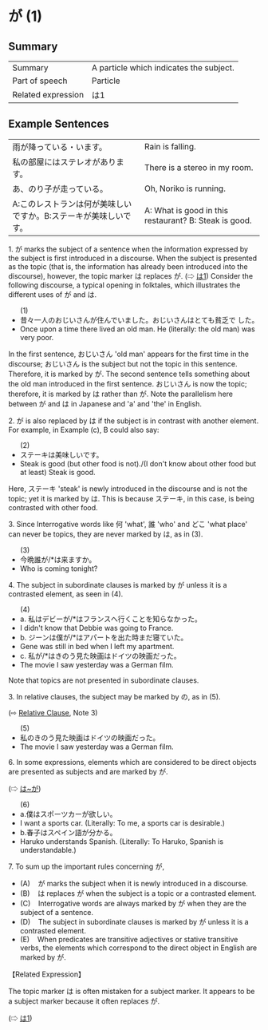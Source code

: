 # が (1)

## Summary

<table><tr>   <td>Summary</td>   <td>A particle which indicates the subject.</td></tr><tr>   <td>Part of speech</td>   <td>Particle</td></tr><tr>   <td>Related expression</td>   <td>は1</td></tr></table>

## Example Sentences

<table><tr>   <td>雨が降っている・います。</td>   <td>Rain is falling.</td></tr><tr>   <td>私の部屋にはステレオがあります。</td>   <td>There is a stereo in my room.</td></tr><tr>   <td>あ、のり子が走っている。</td>   <td>Oh, Noriko is running.</td></tr><tr>   <td>A:このレストランは何が美味しいですか。B:ステーキが美味しいです。</td>   <td>A: What is good in this restaurant? B: Steak is good.</td></tr></table>

<p>1. <span class="cloze">が</span> marks the subject of a sentence when the information expressed by the subject is first introduced in a discourse. When the subject is presented as the topic (that is, the information has already been introduced into the discourse), however, the topic marker は replaces <span class="cloze">が</span>. (⇨ <a href="#㊦ は (1)">は1</a>) Consider the following discourse, a typical opening in folktales, which illustrates the different uses of <span class="cloze">が</span> and は.</p>  <ul>(1) <li>昔々一人のおじいさん<span class="cloze">が</span>住んでいました。おじいさんはとても貧乏で した。</li> <li>Once upon a time there lived an old man. He (literally: the old man) was very poor.</li> </ul>  <p>In the first sentence, おじいさん 'old man' appears for the first time in the discourse; おじいさん is the subject but not the topic in this sentence. Therefore, it is marked by <span class="cloze">が</span>. The second sentence tells something about the old man introduced in the first sentence. おじいさん is now the topic; therefore, it is marked by は rather than <span class="cloze">が</span>. Note the parallelism here between <span class="cloze">が</span> and は in Japanese and 'a' and 'the' in English.</p>  2. <span class="cloze">が</span> is also replaced by は if the subject is in contrast with another element. For example, in Example (c), B could also say:</p>  <ul>(2) <li>ステーキは美味しいです。</li> <li>Steak is good (but other food is not)./(I don't know about other food but at least) Steak is good.</li> </ul>  <p>Here, ステーキ 'steak' is newly introduced in the discourse and is not the topic; yet it is marked by は. This is because ステーキ, in this case, is being contrasted with other food.</p>  <p>3. Since Interrogative words like 何 'what', 誰 'who' and どこ 'what place' can never be topics, they are never marked by は, as in (3).</p>  <ul>(3) <li>今晩誰<span class="cloze">が</span>/*は来ますか。</li> <li>Who is coming tonight?</li> </ul>  <p>4. The subject in subordinate clauses is marked by <span class="cloze">が</span> unless it is a contrasted element, as seen in (4).</p>  <ul>(4) <li>a. 私はデビー<span class="cloze">が</span>/*はフランスへ行くことを知らなかった。</li> <li>I didn't know that Debbie was going to France.</li> <div class="divide"></div> <li>b. ジーンは僕<span class="cloze">が</span>/*はアパートを出た時まだ寝ていた。</li> <li>Gene was still in bed when I left my apartment.</li> <div class="divide"></div> <li>c. 私<span class="cloze">が</span>/*はきのう見た映画はドイツの映画だった。</li> <li>The movie I saw yesterday was a German film.</li> </ul>  <p>Note that topics are not presented in subordinate clauses.</p>  <p>3. In relative clauses, the subject may be marked by の, as in (5).</p>  <p>(⇨ <a href="#㊦ Relative Clause">Relative Clause</a>, Note 3)</p>  <ul>(5) <li>私のきのう見た映画はドイツの映画だった。</li> <li>The movie I saw yesterday was a German film.</li> </ul>  <p>6. In some expressions, elements which are considered to be direct objects are presented as subjects and are marked by <span class="cloze">が</span>.</p>   <p>(⇨ <a href="#㊦ は～が">は~が</a>)</p>  <ul>(6) <li>a.僕はスポーツカー<span class="cloze">が</span>欲しい。</li> <li>I want a sports car. (Literally: To me, a sports car is desirable.)</li> <div class="divide"></div> <li>b.春子はスペイン語<span class="cloze">が</span>分かる。</li> <li>Haruko understands Spanish. (Literally: To Haruko, Spanish is understandable.)</li> </ul>  <p>7. To sum up the important rules concerning <span class="cloze">が</span>,</p>  <ul> <li>(A)&nbsp;&nbsp;&nbsp;&nbsp;<span class="cloze">が</span> marks the subject when it is newly introduced in a discourse.</li> <div class="divide"></div> <li>(B)&nbsp;&nbsp;&nbsp;&nbsp;は replaces <span class="cloze">が</span> when the subject is a topic or a contrasted element.</li> <div class="divide"></div> <li>(C)&nbsp;&nbsp;&nbsp;&nbsp;Interrogative words are always marked by <span class="cloze">が</span> when they are the subject of a sentence.</li> <div class="divide"></div> <li>(D)&nbsp;&nbsp;&nbsp;&nbsp;The subject in subordinate clauses is marked by <span class="cloze">が</span> unless it is a contrasted element.</li> <div class="divide"></div> <li>(E)&nbsp;&nbsp;&nbsp;&nbsp;When predicates are transitive adjectives or stative transitive verbs, the elements which correspond to the direct object in English are marked by <span class="cloze">が</span>.</li> </ul>  <p>【Related Expression】</p>  <p>The topic marker は is often mistaken for a subject marker. It appears to be a subject marker because it often replaces <span class="cloze">が</span>.</p>  <p>(⇨ <a href="#㊦ は (1)">は1</a>)</p>

